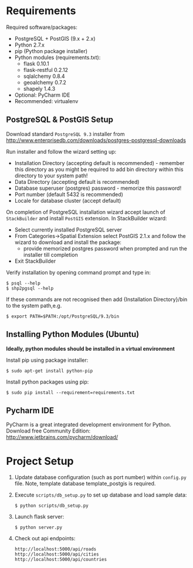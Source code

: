 # Requirements

Required software/packages:
* PostgreSQL + PostGIS (9.x + 2.x)
* Python 2.7.x
* pip (Python package installer)
* Python modules (requirements.txt):
    * flask 0.10.1
    * flask-restful 0.2.12
    * sqlalchemy 0.8.4
    * geoalchemy 0.7.2
    * shapely 1.4.3
* Optional: PyCharm IDE
* Recommended: virtualenv

## PostgreSQL & PostGIS Setup

Download standard `PostgreSQL 9.3` installer from http://www.enterprisedb.com/downloads/postgres-postgresql-downloads

Run installer and follow the wizard setting up:
* Installation Directory (accepting default is recommended) - remember this directory as you might be required to add bin
directory within this directory to your system path!
* Data Directory (accepting default is recommended)
* Database superuser (postgres) password - memorize this password!
* Port number (default 5432 is recommended)
* Locale for database cluster (accept default)

On completion of PostgreSQL installation wizard accept launch of `StackBuilder` and install `PostGIS` extension.
In StackBuilder wizard:
* Select currently installed PostgreSQL server
* From Categories->Spatial Extension select PostGIS 2.1.x and follow the wizard to download and install the package:
    * provide memorized postgres password when prompted and run the installer till completion
* Exit StackBuilder


Verify installation by opening command prompt and type in:

    $ psql --help
    $ shp2pgsql --help

If these commands are not recognised then add {Installation Directory}/bin to the system path,e.g.

    $ export PATH=$PATH:/opt/PostgreSQL/9.3/bin


## Installing Python Modules (Ubuntu)

__Ideally, python modules should be installed in a virtual environment__

Install pip using package installer:

    $ sudo apt-get install python-pip

Install python packages using pip:

    $ sudo pip install --requirement=requirements.txt


## Pycharm IDE

PyCharm is a great integrated development environment for Python.
Download free Community Edition: http://www.jetbrains.com/pycharm/download/


# Project Setup

1. Update database configuration (such as port number) within `config.py` file. Note, template database template_postgis is required.

2. Execute `scripts/db_setup.py` to set up database and load sample data:
    ```
    $ python scripts/db_setup.py
    ```

3. Launch flask server:
    ```
    $ python server.py
    ```

4. Check out api endpoints:
    ```
    http://localhost:5000/api/roads
    http://localhost:5000/api/cities
    http://localhost:5000/api/countries
    ```